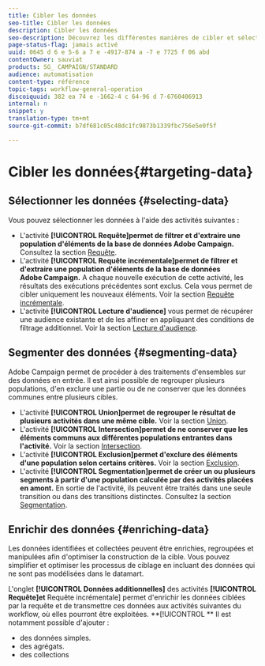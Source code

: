 ```yaml
---
title: Cibler les données
seo-title: Cibler les données
description: Cibler les données
seo-description: Découvrez les différentes manières de cibler et sélectionner les données dont vous avez besoin.
page-status-flag: jamais activé
uuid: 0645 d 6 e 5-6 a 7 e -4917-874 a -7 e 7725 f 06 abd
contentOwner: sauviat
products: SG_ CAMPAIGN/STANDARD
audience: automatisation
content-type: référence
topic-tags: workflow-general-operation
discoiquuid: 382 ea 74 e -1662-4 c 64-96 d 7-6760406913
internal: n
snippet: y
translation-type: tm+mt
source-git-commit: b7df681c05c48dc1fc9873b1339fbc756e5e0f5f

---
```



# Cibler les données{#targeting-data}

## Sélectionner les données {#selecting-data}

Vous pouvez sélectionner les données à l'aide des activités suivantes :

* L'activité **[!UICONTROL Requête]permet de filtrer et d'extraire une population d'éléments de la base de données Adobe Campaign.** Consultez la section [Requête](../../automating/using/query.md).
* L'activité **[!UICONTROL Requête incrémentale]permet de filtrer et d'extraire une population d'éléments de la base de données Adobe Campaign.** A chaque nouvelle exécution de cette activité, les résultats des exécutions précédentes sont exclus. Cela vous permet de cibler uniquement les nouveaux éléments. Voir la section [Requête incrémentale](../../automating/using/incremental-query.md).
* L'activité **[!UICONTROL Lecture d'audience]** vous permet de récupérer une audience existante et de les affiner en appliquant des conditions de filtrage additionnel. Voir la section [Lecture d'audience](../../automating/using/read-audience.md).

## Segmenter des données {#segmenting-data}

Adobe Campaign permet de procéder à des traitements d'ensembles sur des données en entrée. Il est ainsi possible de regrouper plusieurs populations, d'en exclure une partie ou de ne conserver que les données communes entre plusieurs cibles.

* L'activité **[!UICONTROL Union]permet de regrouper le résultat de plusieurs activités dans une même cible.** Voir la section [Union](../../automating/using/union.md).
* L'activité **[!UICONTROL Intersection]permet de ne conserver que les éléments communs aux différentes populations entrantes dans l'activité.** Voir la section [Intersection](../../automating/using/intersection.md).
* L'activité **[!UICONTROL Exclusion]permet d'exclure des éléments d'une population selon certains critères.** Voir la section [Exclusion](../../automating/using/exclusion.md).
* L'activité **[!UICONTROL Segmentation]permet de créer un ou plusieurs segments à partir d'une population calculée par des activités placées en amont.** En sortie de l'activité, ils peuvent être traités dans une seule transition ou dans des transitions distinctes. Consultez la section [Segmentation](../../automating/using/segmentation.md).

## Enrichir des données {#enriching-data}

Les données identifiées et collectées peuvent être enrichies, regroupées et manipulées afin d'optimiser la construction de la cible. Vous pouvez simplifier et optimiser les processus de ciblage en incluant des données qui ne sont pas modélisées dans le datamart.

L'onglet **[!UICONTROL Données additionnelles]** des activités **[!UICONTROL Requête]et** Requête incrémentale] permet d'enrichir les données ciblées par la requête et de transmettre ces données aux activités suivantes du workflow, où elles pourront être exploitées. **[!UICONTROL ** Il est notamment possible d'ajouter :

* des données simples.
* des agrégats.
* des collections

